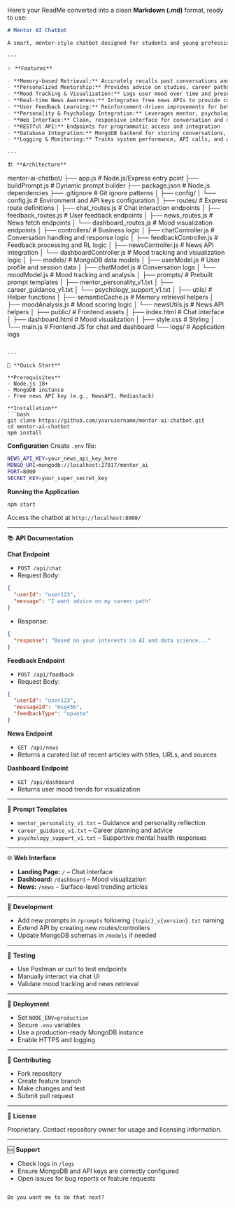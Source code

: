 Here’s your ReadMe converted into a clean **Markdown (.md)** format, ready to use:

```markdown
# Mentor AI Chatbot

A smart, mentor-style chatbot designed for students and young professionals. It offers personalized guidance, mood tracking, reflective support, career advice, and surface-level news awareness. The bot remembers users, learns from feedback, and provides actionable insights while keeping conversations empathetic, informative, and engaging.

---

✨ **Features**

- **Memory-based Retrieval:** Accurately recalls past conversations and user details for continuity  
- **Personalized Mentorship:** Provides advice on studies, career paths, and daily decision-making  
- **Mood Tracking & Visualization:** Logs user mood over time and presents interactive dashboards  
- **Real-time News Awareness:** Integrates free news APIs to provide current event highlights with clickable links  
- **User Feedback Learning:** Reinforcement-driven improvements for better responses and tone alignment  
- **Personality & Psychology Integration:** Leverages mentor, psychology, and personality datasets for reflective responses  
- **Web Interface:** Clean, responsive interface for conversation and dashboard access  
- **RESTful API:** Endpoints for programmatic access and integration  
- **Database Integration:** MongoDB backend for storing conversations, moods, and feedback  
- **Logging & Monitoring:** Tracks system performance, API calls, and user interactions  

---

🏗️ **Architecture**

```

mentor-ai-chatbot/
├── app.js                           # Node.js/Express entry point
├── buildPrompt.js                   # Dynamic prompt builder
├── package.json                     # Node.js dependencies
├── .gitignore                       # Git ignore patterns
│
├── config/
│   └── config.js                    # Environment and API keys configuration
│
├── routes/                          # Express route definitions
│   ├── chat_routes.js               # Chat interaction endpoints
│   ├── feedback_routes.js           # User feedback endpoints
│   ├── news_routes.js               # News fetch endpoints
│   └── dashboard_routes.js          # Mood visualization endpoints
│
├── controllers/                     # Business logic
│   ├── chatController.js            # Conversation handling and response logic
│   ├── feedbackController.js        # Feedback processing and RL logic
│   ├── newsController.js            # News API integration
│   └── dashboardController.js       # Mood tracking and visualization logic
│
├── models/                          # MongoDB data models
│   ├── userModel.js                 # User profile and session data
│   ├── chatModel.js                 # Conversation logs
│   └── moodModel.js                 # Mood tracking and analysis
│
├── prompts/                         # Prebuilt prompt templates
│   ├── mentor_personality_v1.txt
│   ├── career_guidance_v1.txt
│   └── psychology_support_v1.txt
│
├── utils/                           # Helper functions
│   ├── semanticCache.js             # Memory retrieval helpers
│   ├── moodAnalysis.js              # Mood scoring logic
│   └── newsUtils.js                 # News API helpers
│
├── public/                          # Frontend assets
│   ├── index.html                   # Chat interface
│   ├── dashboard.html               # Mood visualization
│   ├── style.css                    # Styling
│   └── main.js                      # Frontend JS for chat and dashboard
└── logs/                             # Application logs

````

---

🚀 **Quick Start**

**Prerequisites**  
- Node.js 18+  
- MongoDB instance  
- Free news API key (e.g., NewsAPI, Mediastack)  

**Installation**
```bash
git clone https://github.com/yourusername/mentor-ai-chatbot.git
cd mentor-ai-chatbot
npm install
````

**Configuration**
Create `.env` file:

```bash
NEWS_API_KEY=your_news_api_key_here
MONGO_URI=mongodb://localhost:27017/mentor_ai
PORT=8000
SECRET_KEY=your_super_secret_key
```

**Running the Application**

```bash
npm start
```

Access the chatbot at `http://localhost:8000/`

---

📚 **API Documentation**

**Chat Endpoint**

* `POST /api/chat`
* Request Body:

```json
{
  "userId": "user123",
  "message": "I want advice on my career path"
}
```

* Response:

```json
{
  "response": "Based on your interests in AI and data science..."
}
```

**Feedback Endpoint**

* `POST /api/feedback`
* Request Body:

```json
{
  "userId": "user123",
  "messageId": "msg456",
  "feedbackType": "upvote"
}
```

**News Endpoint**

* `GET /api/news`
* Returns a curated list of recent articles with titles, URLs, and sources

**Dashboard Endpoint**

* `GET /api/dashboard`
* Returns user mood trends for visualization

---

🎨 **Prompt Templates**

* `mentor_personality_v1.txt` – Guidance and personality reflection
* `career_guidance_v1.txt` – Career planning and advice
* `psychology_support_v1.txt` – Supportive mental health responses

---

🌐 **Web Interface**

* **Landing Page:** `/` – Chat interface
* **Dashboard:** `/dashboard` – Mood visualization
* **News:** `/news` – Surface-level trending articles

---

🔧 **Development**

* Add new prompts in `/prompts` following `{topic}_v{version}.txt` naming
* Extend API by creating new routes/controllers
* Update MongoDB schemas in `/models` if needed

---

🧪 **Testing**

* Use Postman or curl to test endpoints
* Manually interact via chat UI
* Validate mood tracking and news retrieval

---

🚀 **Deployment**

* Set `NODE_ENV=production`
* Secure `.env` variables
* Use a production-ready MongoDB instance
* Enable HTTPS and logging

---

🤝 **Contributing**

* Fork repository
* Create feature branch
* Make changes and test
* Submit pull request

---

📝 **License**

Proprietary. Contact repository owner for usage and licensing information.

---

🆘 **Support**

* Check logs in `/logs`
* Ensure MongoDB and API keys are correctly configured
* Open issues for bug reports or feature requests

```

Do you want me to do that next?
```
